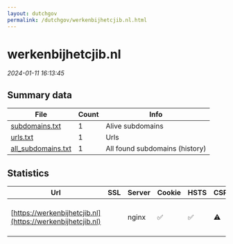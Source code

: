 ```yaml
---
layout: dutchgov
permalink: /dutchgov/werkenbijhetcjib.nl.html
---
```



# werkenbijhetcjib.nl
*2024-01-11 16:13:45*
## Summary data


| File       | Count | Info |
|------------|-------|------|
|[subdomains.txt](/data/werkenbijhetcjib.nl/subdomains.txt)|1|Alive subdomains|
|[urls.txt](/data/werkenbijhetcjib.nl/urls.txt)|1|Urls|
|[all_subdomains.txt](/data/werkenbijhetcjib.nl/all_subdomains.txt)|1|All found subdomains (history)|


## Statistics


| Url | SSL | Server | Cookie | HSTS | CSP | XFO | XXP | RP | Tech |Title |
|------------|-------|------|------|------|------|------|------|------|------|------|
|[https://werkenbijhetcjib.nl](https://werkenbijhetcjib.nl)| |nginx|:white_check_mark: |:white_check_mark: |:warning: | :white_check_mark: | :white_check_mark: | :white_check_mark: |Drupal:10 HSTS Nginx PHP|Home | Werken bi...|